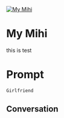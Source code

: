 
[![My Mihi](https://flow-prompt-covers.s3.us-west-1.amazonaws.com/icon/Impressionist/i1.png)]()
# My Mihi 
this is test

# Prompt

```
Girlfriend
```

## Conversation




